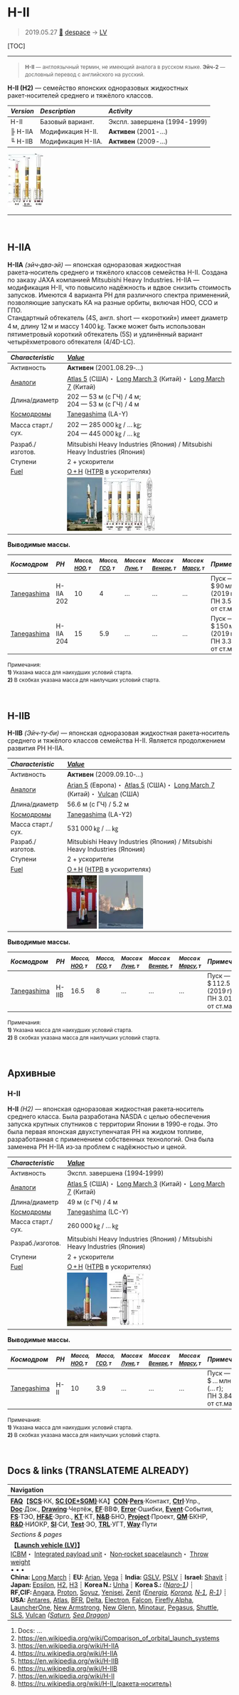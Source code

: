 # H-II
> 2019.05.27 [🚀](../index/index.md) [despace](index.md) → [LV](lv.md)

[TOC]

---

> <small>**H-II** — англоязычный термин, не имеющий аналога в русском языке. **Эйч‑2** — дословный перевод с английского на русский.</small>

**H-II (H2)** — семейство японских одноразовых жидкостных ракет‑носителей среднего и тяжёлого классов.

|*Version*|*Description*|*Activity*|
|:--|:--|:--|
|H-II|Базовый вариант.|Экспл. завершена (1994 ‑ 1999)|
|╟ H-IIA|Модификация H-II.|**Активен** (2001 ‑ …)|
|╙ H-IIB|Модификация H-IIA.|**Активен** (2009 ‑ …)|

[![](f/lv/h/h2_family_thumb.webp)](f/lv/h/h2_family.png)



---

<p style="page-break-after:always"> </p>

## H-IIA
**H-IIA** *(эйч‑два‑эй)* — японская одноразовая жидкостная ракета‑носитель среднего и тяжёлого классов семейства H-II. Создана по заказу JAXA компанией Mitsubishi Heavy Industries. H-IIA — модификация H-II, что повысило надёжность и вдвое снизить стоимость запусков. Имеются 4 варианта РН для различного спектра применений, позволяющие запускать КА на разные орбиты, включая НОО, ССО и ГПО.  
Стандартный обтекатель (4S, англ. short — «короткий») имеет диаметр 4 м, длину 12 м и массу 1 400 ㎏. Также может быть использован пятиметровый короткий обтекатель (5S) и удлинённый вариант четырёхметрового обтекателя (4/4D-LC).

|*Characteristic*|*[Value](si.md)*|
|:--|:--|
|Активность|**Активен** (2001.08.29‑…)|
|[Аналоги](analogue.md)|[Atlas 5](atlas.md) (США)・ [Long March 3](long_march.md) (Китай)・ [Long March 7](long_march.md) (Китай)|
|Длина/диаметр|202 — 53 м (с ГЧ) / 4 м;<br> 204 — 53 м (с ГЧ) / 4 м|
|[Космодромы](spaceport.md)|[Tanegashima](spaceport.md) (LA-Y)|
|Масса старт./сух.|202 — 285 000 ㎏ / … ㎏;<br> 204 — 445 000 ㎏ / … ㎏|
|Разраб./изготов.|Mitsubishi Heavy Industries (Япония) / Mitsubishi Heavy Industries (Япония)|
|Ступени|2 + ускорители|
|[Fuel](fuel.md)|[O + H](o_plus.md) ([HTPB](htpb.md) в ускорителях)|
| |[![](f/lv/h/h2a_2014_thumb.webp)](f/lv/h/h2a_2014.jpg) [![](f/lv/h/h2a_family_thumb.webp)](f/lv/h/h2a_family.png) [![](f/lv/h/h2a_lv_thumb.webp)](f/lv/h/h2a_lv.png)|

**Выводимые массы.**

|*Космодром*|*РН*|<small>*Масса,<br> [НОО](nnb.md), т*</small>|<small>*Масса,<br> [ГСО](nnb.md), т*</small>|<small>*Масса к<br> [Луне](moon.md), т*</small>|<small>*Масса к<br> [Венере](venus.md), т*</small>|<small>*Масса к<br> [Марсу](mars.md), т*</small>|*Примечания*|
|:--|:--|:--|:--|:--|:--|:--|:--|
|[Tanegashima](spaceport.md)|H-IIA 202|10|4|…|…|…|Пуск — $ 90 млн (2019 г);<br> ПН 3.50 % от ст.массы|
|[Tanegashima](spaceport.md)|H-IIA 204|15|5.9|…|…|…|Пуск — $ 150 млн (2019 г);<br> ПН 3.37 % от ст.массы|

<small>Примечания:<br> **1)** Указана масса для наихудших условий старта.<br> **2)** В скобках указана масса для наилучших условий старта.</small>



<p style="page-break-after:always"> </p>

## H-IIB
**H-IIB** *(Эйч‑ту‑би)* — японская одноразовая жидкостная ракета‑носитель среднего и тяжёлого классов семейства H-II. Является продолжением развития РН H-IIA.

|*Characteristic*|*[Value](si.md)*|
|:--|:--|
|Активность|**Активен** (2009.09.10‑…)|
|[Аналоги](analogue.md)|[Arian 5](arian.md) (Европа)・ [Atlas 5](atlas.md) (США)・ [Long March 7](long_march.md) (Китай)・ [Vulcan](vulcan.md) (США)|
|Длина/диаметр|56.6 м (с ГЧ) / 5.2 м|
|[Космодромы](spaceport.md)|[Tanegashima](spaceport.md) (LA-Y2)|
|Масса старт./сух.|531 000 ㎏ / … ㎏|
|Разраб./изготов.|Mitsubishi Heavy Industries (Япония) / Mitsubishi Heavy Industries (Япония)|
|Ступени|2 + ускорители|
|[Fuel](fuel.md)|[O + H](o_plus.md) ([HTPB](htpb.md) в ускорителях)|
| |[![](f/lv/h/h2b_model_thumb.webp)](f/lv/h/h2b_model.jpg)  [![](f/lv/h/h2b_launch2011_thumb.webp)](f/lv/h/h2b_launch2011.jpg)|

**Выводимые массы.**

|*Космодром*|*РН*|<small>*Масса,<br> [НОО](nnb.md), т*</small>|<small>*Масса,<br> [ГСО](nnb.md), т*</small>|<small>*Масса к<br> [Луне](moon.md), т*</small>|<small>*Масса к<br> [Венере](venus.md), т*</small>|<small>*Масса к<br> [Марсу](mars.md), т*</small>|*Примечания*|
|:--|:--|:--|:--|:--|:--|:--|:--|
|[Tanegashima](spaceport.md)|H-IIB|16.5|8|…|…|…|Пуск — $ 112.5 млн (2019 г);<br> ПН 3.01 % от ст.массы|

<small>Примечания:<br> **1)** Указана масса для наихудших условий старта.<br> **2)** В скобках указана масса для наилучших условий старта.</small>



<p style="page-break-after:always"> </p>

## Архивные

### H-II
**H-II** *(H2)* — японская одноразовая жидкостная ракета‑носитель среднего класса. Была разработана NASDA с целью обеспечения запуска крупных спутников с территории Японии в 1990-е годы. Это была первая японская двухступенчатая РН на жидком топливе, разработанная с применением собственных технологий. Она была заменена РН H-IIA из‑за проблем с надёжностью и ценой.

|*Characteristic*|*[Value](si.md)*|
|:--|:--|
|Активность|Экспл. завершена (1994‑1999)|
|[Аналоги](analogue.md)|[Atlas 5](atlas.md) (США)・ [Long March 3](long_march.md) (Китай)・ [Long March 7](long_march.md) (Китай)|
|Длина/диаметр|49 м (с ГЧ) / 4 м|
|[Космодромы](spaceport.md)|[Tanegashima](spaceport.md) (LC-Y)|
|Масса старт./сух.|260 000 ㎏ / … ㎏|
|Разраб./изготов.|Mitsubishi Heavy Industries (Япония) / Mitsubishi Heavy Industries (Япония)|
|Ступени|2 + ускорители|
|[Fuel](fuel.md)|[O + H](o_plus.md) ([HTPB](htpb.md) в ускорителях)|
| |[![](f/lv/h/h2_2016_thumb.webp)](f/lv/h/h2_2016.jpg)  [![](f/lv/h/h2_cut_view_thumb.webp)](f/lv/h/h2_cut_view.jpg)|

**Выводимые массы.**

|*Космодром*|*РН*|<small>*Масса,<br> [НОО](nnb.md), т*</small>|<small>*Масса,<br> [ГСО](nnb.md), т*</small>|<small>*Масса к<br> [Луне](moon.md), т*</small>|<small>*Масса к<br> [Венере](venus.md), т*</small>|<small>*Масса к<br> [Марсу](mars.md), т*</small>|*Примечания*|
|:--|:--|:--|:--|:--|:--|:--|:--|
|[Tanegashima](spaceport.md)|H-II|10|3.9|…|…|…|Пуск — $ … млн (… г);<br> ПН 3.84 % от ст.массы|

<small>Примечания:<br> **1)** Указана масса для наихудших условий старта.<br> **2)** В скобках указана масса для наилучших условий старта.</small>



<p style="page-break-after:always"> </p>

## Docs & links (TRANSLATEME ALREADY)
|Navigation|
|:--|
|**[FAQ](faq.md)**【**[SCS](scs.md)**·КК, **[SC (OE+SGM)](sc.md)**·КА】**[CON](contact.md)·[Pers](person.md)**·Контакт, **[Ctrl](control.md)**·Упр., **[Doc](doc.md)**·Док., **[Drawing](drawing.md)**·Чертёж, **[EF](ef.md)**·ВВФ, **[Error](error.md)**·Ошибки, **[Event](event.md)**·События, **[FS](fs.md)**·ТЭО, **[HF&E](hfe.md)**·Эрго., **[KT](kt.md)**·КТ, **[N&B](nnb.md)**·БНО, **[Project](project.md)**·Проект, **[QM](qm.md)**·БКНР, **[R&D](rnd.md)**·НИОКР, **[SI](si.md)**·СИ, **[Test](test.md)**·ЭО, **[TRL](trl.md)**·УГТ, **[Way](way.md)**·Пути|
|*Sections & pages*|
|**【[Launch vehicle (LV)](lv.md)】**<br> [ICBM](icbm.md)・ [Integrated payload unit](lv.md)・ [Non‑rocket spacelaunch](nrs.md)・ [Throw weight](throw_weight.md)<br>• • •<br> **China:** [Long March](long_march.md) ┊ **EU:** [Arian](arian.md), [Vega](vega.md) ┊ **India:** [GSLV](gslv.md), [PSLV](pslv.md) ┊ **Israel:** [Shavit](shavit.md) ┊ **Japan:** [Epsilon](epsilon.md), [H2](h2.md), [H3](h3.md) ┊ **Korea N.:** [Unha](unha.md) ┊ **Korea S.:** *([Naro‑1](naro_1.md))* ┊ **RF,CIF:** [Angara](angara.md), [Proton](proton.md), [Soyuz](soyuz.md), [Yenisei](yenisei.md), [Zenit](zenit.md) *([Energia](energia.md), [Korona](korona.md), [N‑1](n_1.md), [R‑1](r_7.md))* ┊ **USA:** [Antares](antares.md), [Atlas](atlas.md), [BFR](bfr.md), [Delta](delta.md), [Electron](electron.md), [Falcon](falcon.md), [Firefly Alpha](firefly_alpha.md), [LauncherOne](launcherone.md), [New Armstrong](new_armstrong.md), [New Glenn](new_glenn.md), [Minotaur](minotaur.md), [Pegasus](pegasus.md), [Shuttle](shuttle.md), [SLS](sls.md), [Vulcan](vulcan.md) *([Saturn](saturn_lv.md), [Sea Dragon](sea_dragon.md))*|

   1. Docs: …
   1. <https://en.wikipedia.org/wiki/Comparison_of_orbital_launch_systems>
   1. <https://en.wikipedia.org/wiki/H-IIA>
   1. <https://ru.wikipedia.org/wiki/H-IIA>
   1. <https://en.wikipedia.org/wiki/H-IIB>
   1. <https://ru.wikipedia.org/wiki/H-IIB>
   1. <https://en.wikipedia.org/wiki/H-II>
   1. <https://ru.wikipedia.org/wiki/H-II_(ракета‑носитель)>

